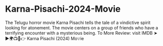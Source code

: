 # Karna-Pisachi-2024-Movie
The Telugu horror movie Karna Pisachi tells the tale of a vindictive spirit looking for atonement. The movie centers on a group of friends who have a terrifying encounter with a mysterious being.  To More Review: visit IMDB ➤ ►🌍📺📱👉 Karna Pisachi (2024) Mo𝚟ie
